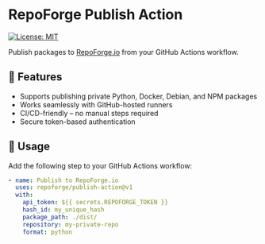 # RepoForge Publish Action

[![License: MIT](https://img.shields.io/badge/License-MIT-yellow.svg)](LICENSE)

Publish packages to [RepoForge.io](https://repoforge.io) from your GitHub Actions workflow.

## 🚀 Features

- Supports publishing private Python, Docker, Debian, and NPM packages
- Works seamlessly with GitHub-hosted runners
- CI/CD-friendly – no manual steps required
- Secure token-based authentication

## 🔧 Usage

Add the following step to your GitHub Actions workflow:

```yaml
- name: Publish to RepoForge.io
  uses: repoforge/publish-action@v1
  with:
    api_token: ${{ secrets.REPOFORGE_TOKEN }}
	hash_id: my_unique_hash
    package_path: ./dist/
    repository: my-private-repo
    format: python
```
